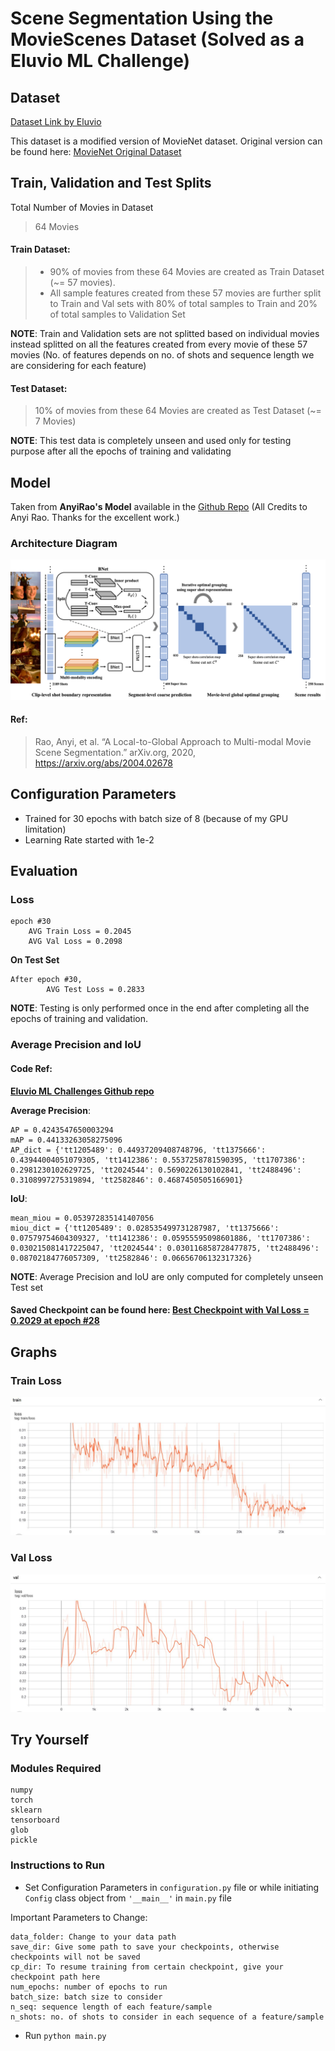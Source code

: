 # Scene Segmentation Using the MovieScenes Dataset (Solved as a Eluvio ML Challenge)

## Dataset
[Dataset Link by Eluvio](https://drive.google.com/file/d/1oZSOkd4lFmbY205VKQ9aPv1Hz3T_-N6e/view?usp=sharing)

This dataset is a modified version of MovieNet dataset. Original version can be found here: [MovieNet Original Dataset](https://github.com/movienet/movienet-tools)

## Train, Validation and Test Splits
Total Number of Movies in Dataset
>   64 Movies

#### Train Dataset:
>   * 90% of movies from these 64 Movies are created as Train Dataset (\~= 57 movies).
>   * All sample features created from these 57 movies are further split to Train and Val sets with 80% of total samples to Train and 20% of total samples to Validation Set
   
**NOTE**: Train and Validation sets are not splitted based on individual movies instead splitted on all the features created from every movie of these 57 movies (No. of features depends on no. of shots and sequence length we are considering for each feature)

#### Test Dataset:
>	10% of movies from these 64 Movies are created as Test Dataset (\~= 7 Movies)

**NOTE**: This test data is completely unseen and used only for testing purpose after all the epochs of training and validating

## Model
Taken from **AnyiRao's Model** available in the [Github Repo](https://github.com/AnyiRao/SceneSeg)
(All Credits to Anyi Rao. Thanks for the excellent work.)

### Architecture Diagram
![architecture](https://raw.githubusercontent.com/AnyiRao/SceneSeg/master/images/pipeline.png)
#### Ref:
>Rao, Anyi, et al. “A Local-to-Global Approach to Multi-modal Movie Scene Segmentation.”
arXiv.org, 2020, https://arxiv.org/abs/2004.02678

## Configuration Parameters
* Trained for 30 epochs with batch size of 8 (because of my GPU limitation)
* Learning Rate started with 1e-2

## Evaluation
### Loss
```
epoch #30
	AVG Train Loss = 0.2045
	AVG Val Loss = 0.2098
```

**On Test Set**
```
After epoch #30, 
        AVG Test Loss = 0.2833
```
**NOTE**: Testing is only performed once in the end after completing all the epochs of training and validation.

### Average Precision and IoU
#### Code Ref: 
**[Eluvio ML Challenges Github repo](https://github.com/eluv-io/elv-ml-challenge)**

**Average Precision**:
```	
AP = 0.4243547650003294 
mAP = 0.44133263058275096 
AP_dict = {'tt1205489': 0.44937209408748796, 'tt1375666': 0.43944004051079305, 'tt1412386': 0.5537258781590395, 'tt1707386': 0.2981230102629725, 'tt2024544': 0.5690226130102841, 'tt2488496': 0.3108997275319894, 'tt2582846': 0.4687450505166901}
```
**IoU**:
```
mean_miou = 0.053972835141407056 
miou_dict = {'tt1205489': 0.028535499731287987, 'tt1375666': 0.07579754604309327, 'tt1412386': 0.05955595098601886, 'tt1707386': 0.030215081417225047, 'tt2024544': 0.030116858728477875, 'tt2488496': 0.08702184776057309, 'tt2582846': 0.06656706132317326}
```
**NOTE**: Average Precision and IoU are only computed for completely unseen Test set
#### Saved Checkpoint can be found here: [Best Checkpoint with Val Loss = 0.2029 at epoch #28](https://drive.google.com/file/d/14DBSDDr8rYyvyLEnDXUxRMXZC2VnuoQb/view?usp=sharing)
## Graphs
### Train Loss
![train](https://github.com/bharath3794/SceneSegmentation/blob/main/graphs_loss/train_loss_30_epochs.JPG)
### Val Loss
![val](https://github.com/bharath3794/SceneSegmentation/blob/main/graphs_loss/val_loss_30_epochs.JPG)

## Try Yourself
### Modules Required
```
numpy
torch
sklearn
tensorboard
glob
pickle
```
### Instructions to Run
- Set Configuration Parameters in `configuration.py` file or while initiating `Config` class object from `'__main__'` in `main.py` file

Important Parameters to Change:
```
data_folder: Change to your data path
save_dir: Give some path to save your checkpoints, otherwise checkpoints will not be saved
cp_dir: To resume training from certain checkpoint, give your checkpoint path here
num_epochs: number of epochs to run
batch_size: batch size to consider
n_seq: sequence length of each feature/sample
n_shots: no. of shots to consider in each sequence of a feature/sample
```
- Run `python main.py`
